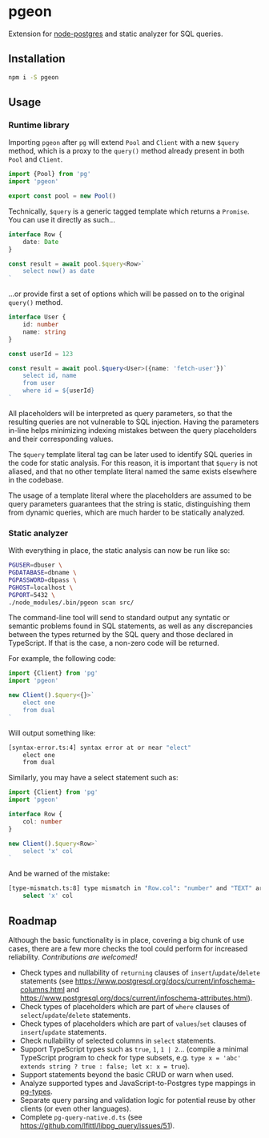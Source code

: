 # pgeon

Extension for [node-postgres](https://github.com/brianc/node-postgres) and static analyzer for SQL queries.

## Installation

```sh
npm i -S pgeon
```

## Usage

### Runtime library

Importing `pgeon` after `pg` will extend `Pool` and `Client` with a new `$query` method, which is a proxy to the `query()` method already present in both `Pool` and `Client`.

```ts
import {Pool} from 'pg'
import 'pgeon'

export const pool = new Pool()
```

Technically, `$query` is a generic tagged template which returns a `Promise`. You can use it directly as such...

```ts
interface Row {
    date: Date
}

const result = await pool.$query<Row>`
    select now() as date
`
```

...or provide first a set of options which will be passed on to the original `query()` method.

```ts
interface User {
    id: number
    name: string
}

const userId = 123

const result = await pool.$query<User>({name: 'fetch-user'})`
    select id, name
    from user
    where id = ${userId}
`
```

All placeholders will be interpreted as query parameters, so that the resulting queries are not vulnerable to SQL injection. Having the parameters in-line helps minimizing indexing mistakes between the query placeholders and their corresponding values.

The `$query` template literal tag can be later used to identify SQL queries in the code for static analysis. For this reason, it is important that `$query` is not aliased, and that no other template literal named the same exists elsewhere in the codebase.

The usage of a template literal where the placeholders are assumed to be query parameters guarantees that the string is static, distinguishing them from dynamic queries, which are much harder to be statically analyzed.

### Static analyzer

With everything in place, the static analysis can now be run like so:

```sh
PGUSER=dbuser \
PGDATABASE=dbname \
PGPASSWORD=dbpass \
PGHOST=localhost \
PGPORT=5432 \
./node_modules/.bin/pgeon scan src/
```

The command-line tool will send to standard output any syntatic or semantic problems found in SQL statements, as well as any discrepancies between the types returned by the SQL query and those declared in TypeScript. If that is the case, a non-zero code will be returned.

For example, the following code:

```ts
import {Client} from 'pg'
import 'pgeon'

new Client().$query<{}>`
    elect one
    from dual
`
```

Will output something like:

```sh
[syntax-error.ts:4] syntax error at or near "elect"
    elect one
    from dual
```

Similarly, you may have a select statement such as:

```ts
import {Client} from 'pg'
import 'pgeon'

interface Row {
    col: number
}

new Client().$query<Row>`
    select 'x' col
`
```

And be warned of the mistake:

```sh
[type-mismatch.ts:8] type mismatch in "Row.col": "number" and "TEXT" are incompatible
    select 'x' col
```

## Roadmap

Although the basic functionality is in place, covering a big chunk of use cases, there are a few more checks the tool could perform for increased reliability. *Contributions are welcomed!*

- Check types and nullability of `returning` clauses of `insert`/`update`/`delete` statements (see https://www.postgresql.org/docs/current/infoschema-columns.html and https://www.postgresql.org/docs/current/infoschema-attributes.html).
- Check types of placeholders which are part of `where` clauses of `select`/`update`/`delete` statements.
- Check types of placeholders which are part of `values`/`set` clauses of `insert`/`update` statements.
- Check nullability of selected columns in `select` statements.
- Support TypeScript types such as `true`, `1`, `1 | 2`... (compile a minimal TypeScript program to check for type subsets, e.g. `type x = 'abc' extends string ? true : false; let x: x = true`).
- Support statements beyond the basic CRUD or warn when used.
- Analyze supported types and JavaScript-to-Postgres type mappings in [pg-types](https://github.com/brianc/node-pg-types).
- Separate query parsing and validation logic for potential reuse by other clients (or even other languages).
- Complete `pg-query-native.d.ts` (see https://github.com/lfittl/libpg_query/issues/51).
